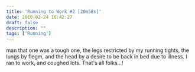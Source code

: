 ```yaml
---
title: 'Running to Work #2 [20m58s]'
date: 2010-02-24 16:42:27
draft: false
description: ""
tags: ['Running']
---
```


man that one was a tough one, the legs restricted by my running tights, the lungs by flegm, and the head by a desire to be back in bed due to illness. I ran to work, and coughed lots. That's all folks...!